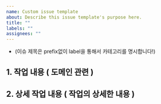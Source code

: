 ```yaml
---
name: Custom issue template
about: Describe this issue template's purpose here.
title: ""
labels: ""
assignees: ""
---
```


- (이슈 제목은 prefix없이 label을 통해서 카테고리를 명시합니다!)

## 1. 작업 내용 ( 도메인 관련 )

## 2. 상세 작업 내용 ( 작업의 상세한 내용 )
